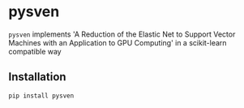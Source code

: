 # pysven

`pysven` implements 'A Reduction of the Elastic Net to Support Vector
Machines with an Application to GPU Computing' in a scikit-learn compatible way 

## Installation

```
pip install pysven
```